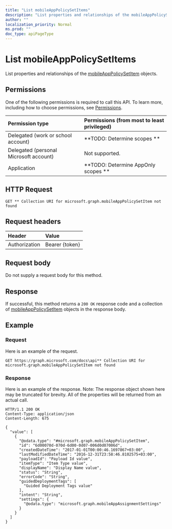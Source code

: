 ```yaml
---
title: "List mobileAppPolicySetItems"
description: "List properties and relationships of the mobileAppPolicySetItem objects."
author: ""
localization_priority: Normal
ms.prod: ""
doc_type: apiPageType
---
```


# List mobileAppPolicySetItems

List properties and relationships of the [mobileAppPolicySetItem](../resources/mobileapppolicysetitem.md) objects.

## Permissions
One of the following permissions is required to call this API. To learn more, including how to choose permissions, see [Permissions](/concepts/permissions-reference.md).

|Permission type|Permissions (from most to least privileged)|
|:---|:---|
|Delegated (work or school account)|**TODO: Determine scopes **|
|Delegated (personal Microsoft account)|Not supported.|
|Application|**TODO: Determine AppOnly scopes **|

## HTTP Request
<!-- {
  "blockType": "ignored"
}
-->
``` http
GET ** Collection URI for microsoft.graph.mobileAppPolicySetItem not found
```

## Request headers
|Header|Value|
|:---|:---|
|Authorization|Bearer {token}|

## Request body
Do not supply a request body for this method.

## Response
If successful, this method returns a `200 OK` response code and a collection of [mobileAppPolicySetItem](../resources/mobileapppolicysetitem.md) objects in the response body.

## Example

### Request
Here is an example of the request.
<!-- {
  "blockType": "request",
  "name": "get_mobileapppolicysetitem"
}
-->
``` http
GET https://graph.microsoft.com/docs\api** Collection URI for microsoft.graph.mobileAppPolicySetItem not found
```

### Response
Here is an example of the response. Note: The response object shown here may be truncated for brevity. All of the properties will be returned from an actual call.
<!-- {
  "blockType": "response",
  "truncated": true,
  "@odata.type": "collection(microsoft.graph.mobileapppolicysetitem)"
}
-->
``` http
HTTP/1.1 200 OK
Content-Type: application/json
Content-Length: 675

{
  "value": [
    {
      "@odata.type": "#microsoft.graph.mobileAppPolicySetItem",
      "id": "6d00070d-070d-6d00-0d07-006d0d07006d",
      "createdDateTime": "2017-01-01T00:00:46.1697867+03:00",
      "lastModifiedDateTime": "2016-12-31T23:58:46.8102575+03:00",
      "payloadId": "Payload Id value",
      "itemType": "Item Type value",
      "displayName": "Display Name value",
      "status": "String",
      "errorCode": "String",
      "guidedDeploymentTags": [
        "Guided Deployment Tags value"
      ],
      "intent": "String",
      "settings": {
        "@odata.type": "microsoft.graph.mobileAppAssignmentSettings"
      }
    }
  ]
}
```

